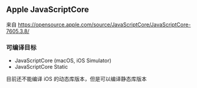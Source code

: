 Apple JavaScriptCore
------
来自 https://opensource.apple.com/source/JavaScriptCore/JavaScriptCore-7605.3.8/

### 可编译目标

* JavaScriptCore (macOS, iOS Simulator)
* JavaScriptCore Static

目前还不能编译 iOS 的动态库版本，但是可以编译静态库版本